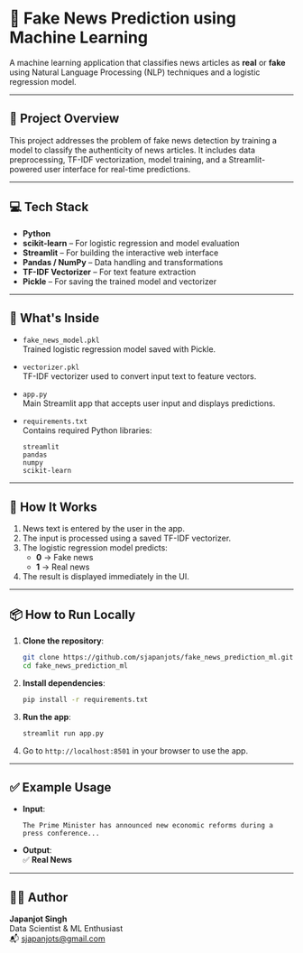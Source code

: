 # 📰 Fake News Prediction using Machine Learning

A machine learning application that classifies news articles as **real** or **fake** using Natural Language Processing (NLP) techniques and a logistic regression model.

---

## 🚀 Project Overview

This project addresses the problem of fake news detection by training a model to classify the authenticity of news articles. It includes data preprocessing, TF-IDF vectorization, model training, and a Streamlit-powered user interface for real-time predictions.

---

## 💻 Tech Stack

- **Python**
- **scikit-learn** – For logistic regression and model evaluation
- **Streamlit** – For building the interactive web interface
- **Pandas / NumPy** – Data handling and transformations
- **TF-IDF Vectorizer** – For text feature extraction
- **Pickle** – For saving the trained model and vectorizer

---

## 📄 What's Inside

- `fake_news_model.pkl`  
  Trained logistic regression model saved with Pickle.

- `vectorizer.pkl`  
  TF-IDF vectorizer used to convert input text to feature vectors.

- `app.py`  
  Main Streamlit app that accepts user input and displays predictions.

- `requirements.txt`  
  Contains required Python libraries:
  ```
  streamlit
  pandas
  numpy
  scikit-learn
  ```

---

## 🧠 How It Works

1. News text is entered by the user in the app.
2. The input is processed using a saved TF-IDF vectorizer.
3. The logistic regression model predicts:
   - **0** → Fake news  
   - **1** → Real news
4. The result is displayed immediately in the UI.

---

## 📦 How to Run Locally

1. **Clone the repository**:
   ```bash
   git clone https://github.com/sjapanjots/fake_news_prediction_ml.git
   cd fake_news_prediction_ml
   ```

2. **Install dependencies**:
   ```bash
   pip install -r requirements.txt
   ```

3. **Run the app**:
   ```bash
   streamlit run app.py
   ```

4. Go to `http://localhost:8501` in your browser to use the app.

---

## ✅ Example Usage

- **Input**:
  ```
  The Prime Minister has announced new economic reforms during a press conference...
  ```

- **Output**:  
  ✅ **Real News**

---
## 🙋‍♂️ Author
**Japanjot Singh**  
Data Scientist & ML Enthusiast  
📬 sjapanjots@gmail.com